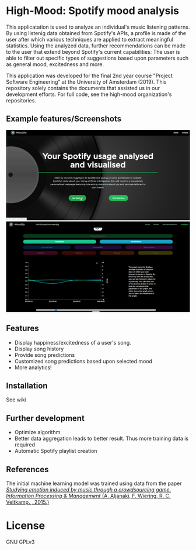 # High-Mood: Spotify mood analysis

This applicatation is used to analyze an individual's music listening patterns. By using listenig data obtained from Spotify's APIs, a profile is made of the user after which various techniques are applied to extract meaningful statistics. Using the analyzed data, further recommendations can be made to the user that extend beyond Spotify's current capabilities: The user is able to filter out specific types of suggestions based upon parameters such as general mood, excitedness and more.

This application was developed for the final 2nd year course "Project Software Engineering" at the University of Amsterdam (2019). This repository solely contains the documents that assisted us in our development efforts. For full code, see the high-mood organization's repositories.

## Example features/Screenshots

![alt text](1.png "Logo Title Text 1")
![alt text](2.png "Logo Title Text 1")

## Features
- Display happiness/excitedness of a user's song.
- Display song history
- Provide song predictions
- Customized song predictions based upon selected mood
- More analytics!

## Installation
See wiki



## Further development
- Optimize algorithm
- Better data aggregation leads to better result. Thus more training data is required
- Automatic Spotify playlist creation

## References
The initial machine learning model was trained using data from the paper
[_Studying emotion induced by music through a crowdsourcing game. Information Processing & Management_ (A. Aljanaki, F. Wiering, R. C. Veltkamp. , 2015.)](http://www2.projects.science.uu.nl/memotion/emotifydata/)

# License
GNU GPLv3
